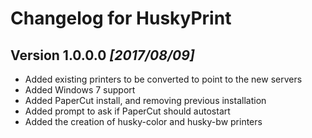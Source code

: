 # Changelog for HuskyPrint

## Version **1.0.0.0** _[2017/08/09]_
* Added existing printers to be converted to point to the new servers
* Added Windows 7 support
* Added PaperCut install, and removing previous installation
* Added prompt to ask if PaperCut should autostart
* Added the creation of husky-color and husky-bw printers